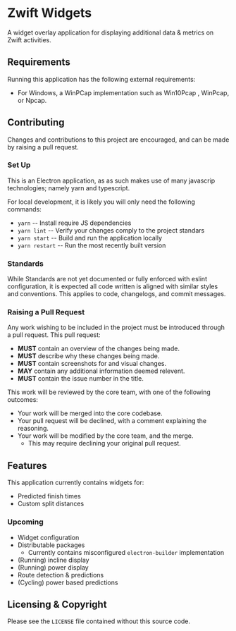 # Zwift Widgets

A widget overlay application for displaying additional data & metrics on Zwift activities.

## Requirements
Running this application has the following external requirements:
 - For Windows, a WinPCap implementation such as Win10Pcap , WinPcap, or Npcap.

## Contributing
Changes and contributions to this project are encouraged, and can be made by
raising a pull request.

### Set Up
This is an Electron application, as as such makes use of many javascrip
 technologies; namely yarn and typescript.

For local development, it is likely you will only need the following commands:

- `yarn` -- Install require JS dependencies
- `yarn lint` -- Verify your changes comply to the project standars
- `yarn start` -- Build and run the application locally
- `yarn restart` -- Run the most recently built version

### Standards
While Standards are not yet documented or fully enforced with eslint
configuration, it is expected all code written is aligned with similar styles
and conventions. This applies to code, changelogs, and commit messages.

### Raising a Pull Request
Any work wishing to be included in the project must be introduced through a
pull request. This pull request:
- **MUST** contain an overview of the changes being made.
- **MUST** describe why these changes being made.
- **MUST** contain screenshots for and visual changes.
- **MAY** contain any additional information deemed relevent.
- **MUST** contain the issue number in the title.

This work will be reviewed by the core team, with one of the following outcomes:
 - Your work will be merged into the core codebase.
 - Your pull request will be declined, with a comment explaining the reasoning.
 - Your work will be modified by the core team, and the merge.
    - This may require declining your original pull request.

## Features

This application currently contains widgets for:
 - Predicted finish times
 - Custom split distances

### Upcoming
 - Widget configuration
 - Distributable packages
    - Currently contains misconfigured `electron-builder` implementation
 - (Running) incline display
 - (Running) power display
 - Route detection & predictions
 - (Cycling) power based predictions

## Licensing & Copyright
Please see the `LICENSE` file contained without this source code.
